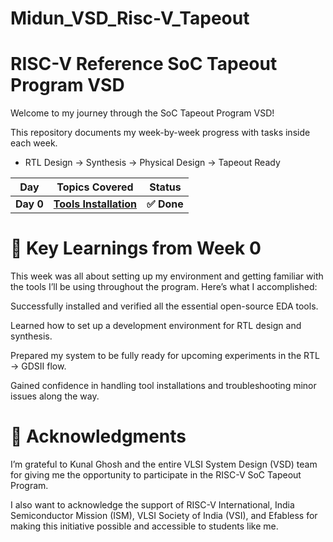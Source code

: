 # Midun_VSD_Risc-V_Tapeout

# RISC-V Reference SoC Tapeout Program VSD

Welcome to my journey through the SoC Tapeout Program VSD!

This repository documents my week-by-week progress with tasks inside each week.

* RTL Design → Synthesis → Physical Design → Tapeout Ready





| Day  | Topics Covered | Status |
|---|---|---|
| **Day 0** | [**Tools Installation**](Day0/README.md) | **✅ Done** |




# 🌟 Key Learnings from Week 0

This week was all about setting up my environment and getting familiar with the tools I’ll be using throughout the program. Here’s what I accomplished:

Successfully installed and verified all the essential open-source EDA tools.

Learned how to set up a development environment for RTL design and synthesis.

Prepared my system to be fully ready for upcoming experiments in the RTL → GDSII flow.

Gained confidence in handling tool installations and troubleshooting minor issues along the way.

# 🙏 Acknowledgments

I’m grateful to Kunal Ghosh and the entire VLSI System Design (VSD) team for giving me the opportunity to participate in the RISC-V SoC Tapeout Program.

I also want to acknowledge the support of RISC-V International, India Semiconductor Mission (ISM), VLSI Society of India (VSI), and Efabless for making this initiative possible and accessible to students like me.

